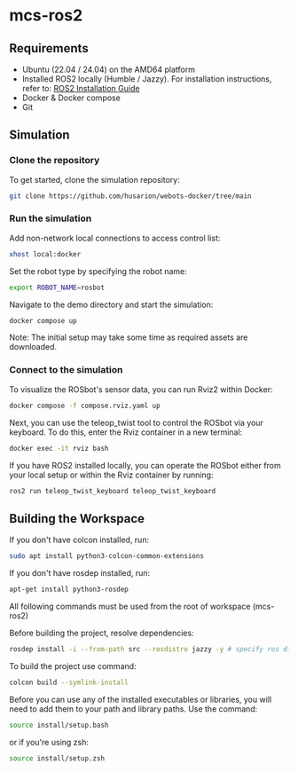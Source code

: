 # mcs-ros2
## Requirements
- Ubuntu (22.04 / 24.04) on the AMD64 platform
- Installed ROS2 locally (Humble / Jazzy). For installation instructions, refer to: [ROS2 Installation Guide](https://docs.ros.org/en/jazzy/Installation/Ubuntu-Install-Debs.html)
- Docker & Docker compose
- Git
## Simulation
### Clone the repository
To get started, clone the simulation repository:

```sh
git clone https://github.com/husarion/webots-docker/tree/main
```

### Run the simulation
Add non-network local connections to access control list:
```sh
xhost local:docker
```

Set the robot type by specifying the robot name:

```sh
export ROBOT_NAME=rosbot
```

Navigate to the demo directory and start the simulation:
```sh
docker compose up
```
Note: The initial setup may take some time as required assets are downloaded.

### Connect to the simulation

To visualize the ROSbot's sensor data, you can run Rviz2 within Docker:

```sh
docker compose -f compose.rviz.yaml up
```

Next, you can use the teleop_twist tool to control the ROSbot via your keyboard. To do this, enter the Rviz container in a new terminal:

```sh
docker exec -it rviz bash
```

If you have ROS2 installed locally, you can operate the ROSbot either from your local setup or within the Rviz container by running:
```sh
ros2 run teleop_twist_keyboard teleop_twist_keyboard
```

## Building the Workspace

If you don't have colcon installed, run:
```sh
sudo apt install python3-colcon-common-extensions
```
If you don't have rosdep installed, run:
```sh
apt-get install python3-rosdep
```

All following commands must be used from the root of workspace (mcs-ros2)

Before building the project, resolve dependencies:
```sh
rosdep install -i --from-path src --rosdistro jazzy -y # specify ros distro you have installed
```
To build the project use command:
```sh
colcon build --symlink-install
```
Before you can use any of the installed executables or libraries, you will need to add them to your path and library paths. Use the command:
```sh
source install/setup.bash
```
or if you're using zsh:
```sh
source install/setup.zsh
```
